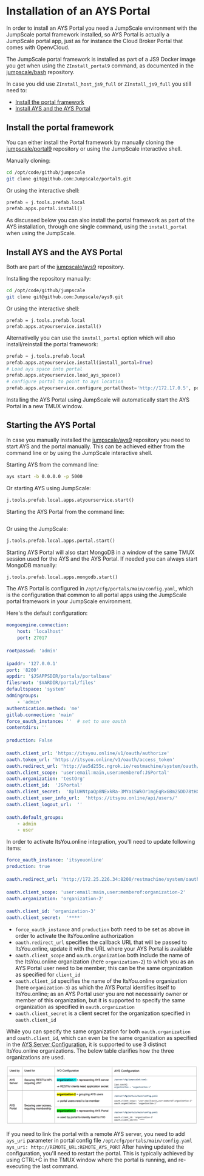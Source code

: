 # Installation of an AYS Portal

In order to install an AYS Portal you need a JumpScale environment with the JumpScale portal framework installed, so AYS Portal is actually a JumpScale portal app, just as for instance the Cloud Broker Portal that comes with OpenvCloud.

The JumpScale portal framework is installed as part of a JS9 Docker image you get when using the `ZInstall_portal9` command, as documented in the [jumpscale/bash](https://github.com/Jumpscale/bash/blob/master/README.md) repository.

In case you did use `ZInstall_host_js9_full` or `ZInstall_js9_full` you still need to:
- [Install the portal framework](#portal9)
- [Install AYS and the AYS Portal](#ays9)

<a id="portal9"></a>
## Install the portal framework

You can either install the Portal framework by manually cloning the [jumpscale/portal9](https://github.com/Jumpscale/portal9) repository or using the JumpScale interactive shell.

Manually cloning:
```bash
cd /opt/code/github/jumpscale
git clone git@github.com:Jumpscale/portal9.git
```

Or using the interactive shell:
```python
prefab = j.tools.prefab.local
prefab.apps.portal.install()
```

As discussed below you can also install the portal framework as part of the AYS installation, through one single command, using the `install_portal` when using the JumpScale.


<a id="ays9"></a>
## Install AYS and the AYS Portal

Both are part of the [jumpscale/ays9](https://github.com/Jumpscale/ays9) repository.

Installing the repository manually:
```bash
cd /opt/code/github/jumpscale
git clone git@github.com:Jumpscale/ays9.git
```

Or using the interactive shell:
```
prefab = j.tools.prefab.local
prefab.apps.atyourservice.install()
```

Alternativelly you can use the `install_portal` option which will also install/reinstall the portal framework:
```python
prefab = j.tools.prefab.local
prefab.apps.atyourservice.install(install_portal=True)
# Load ays space into portal
prefab.apps.atyourservice.load_ays_space()
# configure portal to point to ays location
prefab.apps.atyourservice.configure_portal(host='http://172.17.0.5', port="5000")
```

Installing the AYS Portal using JumpScale will automatically start the AYS Portal in a new TMUX window.


## Starting the AYS Portal

In case you manually installed the [jumpscale/ays9](https://github.com/Jumpscale/ays9) repository you need to start AYS and the portal manually. This can be achieved either from the command line or by using the JumpScale interactive shell.

Starting AYS from the command line:
```bash
ays start -b 0.0.0.0 -p 5000
```

Or starting AYS using JumpScale:
```python
j.tools.prefab.local.apps.atyourservice.start()
```

Starting the AYS Portal from the command line:
```bash

```

Or using the JumpScale:
```python
j.tools.prefab.local.apps.portal.start()
```

Starting AYS Portal will also start MongoDB in a window of the same TMUX session used for the AYS and the AYS Portal. If needed you can always start MongoDB manually:
```python
j.tools.prefab.local.apps.mongodb.start()
```

The AYS Portal is configured in `/opt/cfg/portals/main/config.yaml`, which is the configuration that common to all portal apps using the JumpScale portal framework in your JumpScale environment.

Here's the default configuration:
```yaml
mongoengine.connection:
    host: 'localhost'
    port: 27017

rootpasswd: 'admin'

ipaddr: '127.0.0.1'
port: '8200'
appdir: '$JSAPPSDIR/portals/portalbase'
filesroot: '$VARDIR/portal/files'
defaultspace: 'system'
admingroups:
    - 'admin'
authentication.method: 'me'
gitlab.connection: 'main'
force_oauth_instance: ''  # set to use oauth
contentdirs: ''

production: False

oauth.client_url: 'https://itsyou.online/v1/oauth/authorize'
oauth.token_url: 'https://itsyou.online/v1/oauth/access_token'
oauth.redirect_url: 'http://ae5d255c.ngrok.io/restmachine/system/oauth/authorize'
oauth.client_scope: 'user:email:main,user:memberof:JSPortal'
oauth.organization: 'testOrg'
oauth.client_id:  'JSPortal'
oauth.client_secret:  '8plUHNtpaQp8NExkRa-3MYa1SWkOr1mgEqRxGBm25DD78tHXiIlS'
oauth.client_user_info_url:  'https://itsyou.online/api/users/'
oauth.client_logout_url:  ''

oauth.default_groups:
    - admin
    - user
```

In order to activate ItsYou.online integration, you'll need to update following items:
```yaml
force_oauth_instance: 'itsyouonline'
production: true

oauth.redirect_url: 'http://172.25.226.34:8200/restmachine/system/oauth/authorize'

oauth.client_scope: 'user:email:main,user:memberof:organization-2'
oauth.organization: 'organization-2'

oauth.client_id: 'organization-3'
oauth.client_secret:  '****'
```

- `force_oauth_instance` and `production` both need to be set as above in order to activate the ItsYou.online authorization
- `oauth.redirect_url` specifies the callback URL that will be passed to ItsYou.online, update it with the URL where your AYS Portal is available
- `oauth.client_scope` and `oauth.organization` both include the name of the ItsYou.online organization (here `organization-2`) to which you as an AYS Portal user need to be member; this can be the same organization as specified for `client_id`
- `oauth.client_id` specifies the name of the ItsYou.online organization (here `organization-3`) as which the AYS Portal identifies itself to ItsYou.online; as an AYS Portal user you are not necessairly owner or member of this organization, but it is supported to specify the same organization as specified in ``oauth.organization``
- `oauth.client_secret` is a client secret for the organization specified in `oauth.client_id`


While you can specify the same organization for both `oauth.organization` and `oauth.client_id`, which can even be the same organization as specified in the [AYS Server Configuration](../../gettingstarted/ays-server-configuration.md), it is supported to use 3 distinct ItsYou.online organizations. The below table clarifies how the three organizations are used.

![](images/iyo-organizations.png)

If you need to link the portal with a remote AYS server, you need to add `ays_uri` parameter in portal config file `/opt/cfg/portals/main/config.yaml`
`ays_uri: http://REMOTE_URL:REMOTE_AYS_PORT`
After having updated the configuration, you'll need to restart the portal. This is typically achieved by using CTRL+C in the TMUX window where the portal is running, and re-executing the last command.
